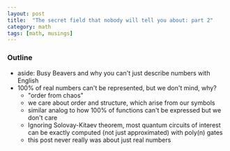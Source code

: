 ```yaml
---
layout: post
title:  "The secret field that nobody will tell you about: part 2"
category: math
tags: [math, musings]
---
```


### Outline
- aside: Busy Beavers and why you can't just describe numbers with English
- 100% of real numbers can't be represented, but we don't mind, why?
	- "order from chaos"
	- we care about order and structure, which arise from our symbols
	- similar analog to how 100% of functions can't be expressed but we don't care
	- Ignoring Solovay-Kitaev theorem, most quantum circuits of interest can be exactly computed (not just approximated) with poly(n) gates
	- this post never really was about just real numbers
 